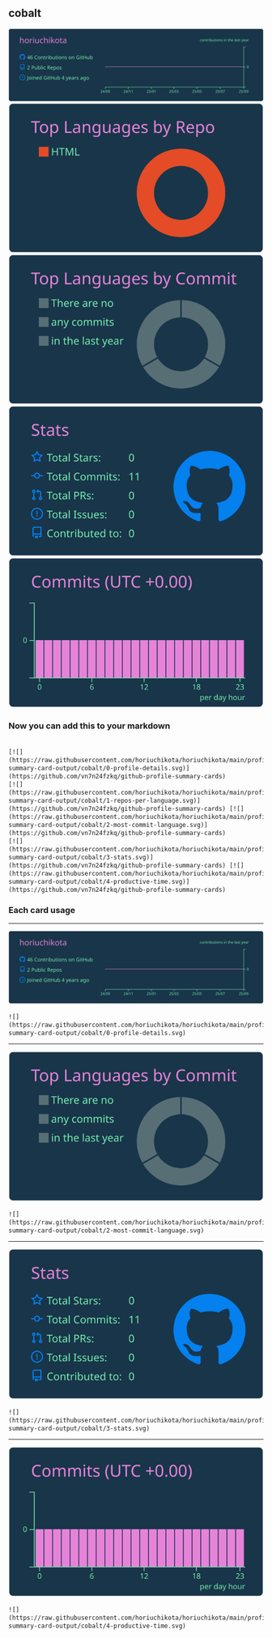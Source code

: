 ## cobalt

[![](./0-profile-details.svg)](https://github.com/vn7n24fzkq/github-profile-summary-cards)
[![](./1-repos-per-language.svg)](https://github.com/vn7n24fzkq/github-profile-summary-cards) [![](./2-most-commit-language.svg)](https://github.com/vn7n24fzkq/github-profile-summary-cards)
[![](./3-stats.svg)](https://github.com/vn7n24fzkq/github-profile-summary-cards) [![](./4-productive-time.svg)](https://github.com/vn7n24fzkq/github-profile-summary-cards)
### Now you can add this to your markdown
```

[![](https://raw.githubusercontent.com/horiuchikota/horiuchikota/main/profile-summary-card-output/cobalt/0-profile-details.svg)](https://github.com/vn7n24fzkq/github-profile-summary-cards)
[![](https://raw.githubusercontent.com/horiuchikota/horiuchikota/main/profile-summary-card-output/cobalt/1-repos-per-language.svg)](https://github.com/vn7n24fzkq/github-profile-summary-cards) [![](https://raw.githubusercontent.com/horiuchikota/horiuchikota/main/profile-summary-card-output/cobalt/2-most-commit-language.svg)](https://github.com/vn7n24fzkq/github-profile-summary-cards)
[![](https://raw.githubusercontent.com/horiuchikota/horiuchikota/main/profile-summary-card-output/cobalt/3-stats.svg)](https://github.com/vn7n24fzkq/github-profile-summary-cards) [![](https://raw.githubusercontent.com/horiuchikota/horiuchikota/main/profile-summary-card-output/cobalt/4-productive-time.svg)](https://github.com/vn7n24fzkq/github-profile-summary-cards)

```

### Each card usage
---

![](./0-profile-details.svg)

```
![](https://raw.githubusercontent.com/horiuchikota/horiuchikota/main/profile-summary-card-output/cobalt/0-profile-details.svg)
```

    

---

![](./2-most-commit-language.svg)

```
![](https://raw.githubusercontent.com/horiuchikota/horiuchikota/main/profile-summary-card-output/cobalt/2-most-commit-language.svg)
```

    

---

![](./3-stats.svg)

```
![](https://raw.githubusercontent.com/horiuchikota/horiuchikota/main/profile-summary-card-output/cobalt/3-stats.svg)
```

    

---

![](./4-productive-time.svg)

```
![](https://raw.githubusercontent.com/horiuchikota/horiuchikota/main/profile-summary-card-output/cobalt/4-productive-time.svg)
```

    
